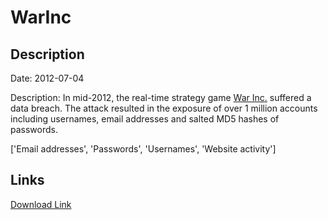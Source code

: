 # WarInc

## Description

Date: 2012-07-04

Description:
In mid-2012, the real-time strategy game <a href="http://thewarinc.com" target="_blank" rel="noopener">War Inc.</a> suffered a data breach. The attack resulted in the exposure of over 1 million accounts including usernames, email addresses and salted MD5 hashes of passwords.


['Email addresses', 'Passwords', 'Usernames', 'Website activity']

## Links

[Download Link](https://link-to.net/1229997/84.76510773193912/dynamic/?r=aHR0cHM6Ly93d3cubWVkaWFmaXJlLmNvbS92aWV3L2VqeTduenp6YWZ4dGVLNS90aGV3YXJpbmMuY29tL2ZpbGU=)